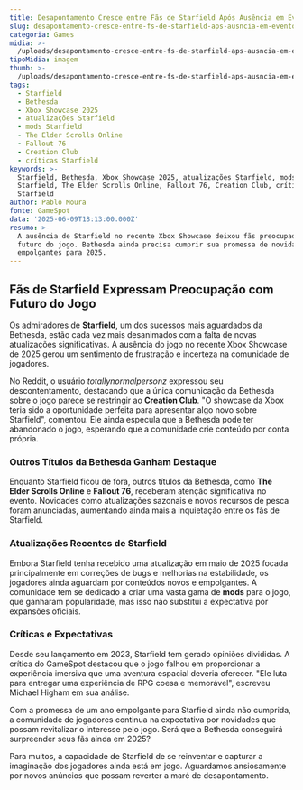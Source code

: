 ```yaml
---
title: Desapontamento Cresce entre Fãs de Starfield Após Ausência em Evento da Xbox
slug: desapontamento-cresce-entre-fs-de-starfield-aps-ausncia-em-evento-da-xbox
categoria: Games
midia: >-
  /uploads/desapontamento-cresce-entre-fs-de-starfield-aps-ausncia-em-evento-da-xbox-thumb.jpg_large
tipoMidia: imagem
thumb: >-
  /uploads/desapontamento-cresce-entre-fs-de-starfield-aps-ausncia-em-evento-da-xbox-thumb.jpg_large
tags:
  - Starfield
  - Bethesda
  - Xbox Showcase 2025
  - atualizações Starfield
  - mods Starfield
  - The Elder Scrolls Online
  - Fallout 76
  - Creation Club
  - críticas Starfield
keywords: >-
  Starfield, Bethesda, Xbox Showcase 2025, atualizações Starfield, mods
  Starfield, The Elder Scrolls Online, Fallout 76, Creation Club, críticas
  Starfield
author: Pablo Moura
fonte: GameSpot
data: '2025-06-09T18:13:00.000Z'
resumo: >-
  A ausência de Starfield no recente Xbox Showcase deixou fãs preocupados com o
  futuro do jogo. Bethesda ainda precisa cumprir sua promessa de novidades
  empolgantes para 2025.
---
```


## Fãs de Starfield Expressam Preocupação com Futuro do Jogo

Os admiradores de **Starfield**, um dos sucessos mais aguardados da Bethesda, estão cada vez mais desanimados com a falta de novas atualizações significativas. A ausência do jogo no recente Xbox Showcase de 2025 gerou um sentimento de frustração e incerteza na comunidade de jogadores.

No Reddit, o usuário *totallynormalpersonz* expressou seu descontentamento, destacando que a única comunicação da Bethesda sobre o jogo parece se restringir ao **Creation Club**. "O showcase da Xbox teria sido a oportunidade perfeita para apresentar algo novo sobre Starfield", comentou. Ele ainda especula que a Bethesda pode ter abandonado o jogo, esperando que a comunidade crie conteúdo por conta própria.

### Outros Títulos da Bethesda Ganham Destaque

Enquanto Starfield ficou de fora, outros títulos da Bethesda, como **The Elder Scrolls Online** e **Fallout 76**, receberam atenção significativa no evento. Novidades como atualizações sazonais e novos recursos de pesca foram anunciadas, aumentando ainda mais a inquietação entre os fãs de Starfield.

### Atualizações Recentes de Starfield

Embora Starfield tenha recebido uma atualização em maio de 2025 focada principalmente em correções de bugs e melhorias na estabilidade, os jogadores ainda aguardam por conteúdos novos e empolgantes. A comunidade tem se dedicado a criar uma vasta gama de **mods** para o jogo, que ganharam popularidade, mas isso não substitui a expectativa por expansões oficiais.

### Críticas e Expectativas

Desde seu lançamento em 2023, Starfield tem gerado opiniões divididas. A crítica do GameSpot destacou que o jogo falhou em proporcionar a experiência imersiva que uma aventura espacial deveria oferecer. "Ele luta para entregar uma experiência de RPG coesa e memorável", escreveu Michael Higham em sua análise.

Com a promessa de um ano empolgante para Starfield ainda não cumprida, a comunidade de jogadores continua na expectativa por novidades que possam revitalizar o interesse pelo jogo. Será que a Bethesda conseguirá surpreender seus fãs ainda em 2025?

Para muitos, a capacidade de Starfield de se reinventar e capturar a imaginação dos jogadores ainda está em jogo. Aguardamos ansiosamente por novos anúncios que possam reverter a maré de desapontamento.

